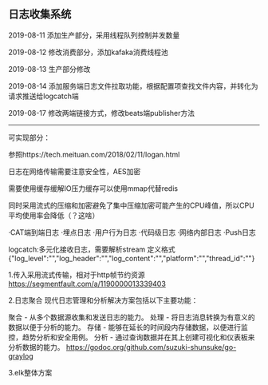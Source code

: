 日志收集系统
------------------------------------------------------------------------

2019-08-11 添加生产部分，采用线程队列控制并发数量

2019-08-12 修改消费部分，添加kafaka消费线程池

2019-08-13 生产部分修改

2019-08-14 添加服务端日志文件拉取功能，根据配置项查找文件内容，并转化为请求推送给logcatch端

2019-08-17 修改两端链接方式，修改beats端publisher方法

------------------------------------------------------------------------
可实现部分：

参照https://tech.meituan.com/2018/02/11/logan.html

日志在网络传输需要注意安全性，AES加密

需要使用缓存缓解IO压力缓存可以使用mmap代替redis

同时采用流式的压缩和加密避免了集中压缩加密可能产生的CPU峰值，所以CPU平均使用率会降低（？这啥）

·CAT端到端日志
·埋点日志
·用户行为日志
·代码级日志
·网络内部日志
·Push日志

logcatch:多元化接收日志，需要解析stream 定义格式
{"log_level":"","log_header":"","log_content":"","platform":"","thread_id":""}




1.传入采用流式传输，相对于http帧节约资源
https://segmentfault.com/a/1190000013339403

2.日志聚合
现代日志管理和分析解决方案包括以下主要功能：

聚合 - 从多个数据源收集和发送日志的能力。
处理 - 将日志消息转换为有意义的数据以便于分析的能力。
存储 - 能够在延长的时间段内存储数据，以便进行监控，趋势分析和安全用例。
分析 - 通过查询数据并在其上创建可视化和仪表板来分析数据的能力。
https://godoc.org/github.com/suzuki-shunsuke/go-graylog


3.elk整体方案

